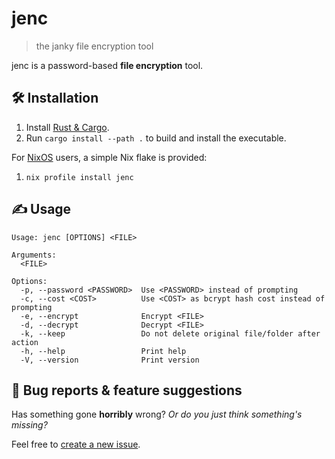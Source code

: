 # jenc
> the janky file encryption tool

jenc is a password-based **file encryption** tool.

## :hammer_and_wrench: Installation
1. Install [Rust & Cargo](https://doc.rust-lang.org/cargo/getting-started/installation.html).
2. Run `cargo install --path .` to build and install the executable.

For [NixOS](https://nixos.org) users, a simple Nix flake is provided:
1. `nix profile install jenc`

## :writing_hand: Usage
```
Usage: jenc [OPTIONS] <FILE>

Arguments:
  <FILE>

Options:
  -p, --password <PASSWORD>  Use <PASSWORD> instead of prompting
  -c, --cost <COST>          Use <COST> as bcrypt hash cost instead of prompting
  -e, --encrypt              Encrypt <FILE>
  -d, --decrypt              Decrypt <FILE>
  -k, --keep                 Do not delete original file/folder after action
  -h, --help                 Print help
  -V, --version              Print version
```

## :bug: Bug reports & feature suggestions
Has something gone **horribly** wrong? *Or do you just think something's missing?*

Feel free to [create a new issue](https://github.com/jack-avery/jenc/issues).
